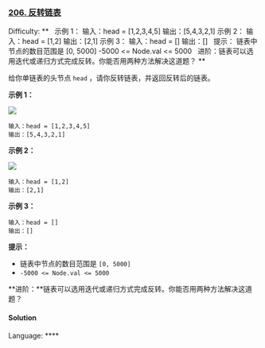 ### [206\. 反转链表](https://leetcode-cn.com/problems/reverse-linked-list/)

Difficulty: **   示例 1： 输入：head = [1,2,3,4,5] 输出：[5,4,3,2,1] 示例 2： 输入：head = [1,2] 输出：[2,1] 示例 3： 输入：head = [] 输出：[]   提示： 链表中节点的数目范围是 [0, 5000] -5000 <= Node.val <= 5000   进阶：链表可以选用迭代或递归方式完成反转。你能否用两种方法解决这道题？ **

给你单链表的头节点 `head` ，请你反转链表，并返回反转后的链表。


**示例 1：**

![](https://assets.leetcode.com/uploads/2021/02/19/rev1ex1.jpg)

```
输入：head = [1,2,3,4,5]
输出：[5,4,3,2,1]
```

**示例 2：**

![](https://assets.leetcode.com/uploads/2021/02/19/rev1ex2.jpg)

```
输入：head = [1,2]
输出：[2,1]
```

**示例 3：**

```
输入：head = []
输出：[]
```

**提示：**

*   链表中节点的数目范围是 `[0, 5000]`
*   `-5000 <= Node.val <= 5000`

**进阶：**链表可以选用迭代或递归方式完成反转。你能否用两种方法解决这道题？


#### Solution

Language: ****

```
​
```